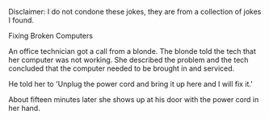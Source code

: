 Disclaimer: I do not condone these jokes, they are from a collection of jokes I found.

Fixing Broken Computers

An office technician got a call from a blonde. The blonde told the tech that her computer was not working. She described the problem and the tech concluded that the computer needed to be brought in and serviced. 

He told her to 'Unplug the power cord and bring it up here and I will fix it.' 

About fifteen minutes later she shows up at his door with the power cord in her hand.

